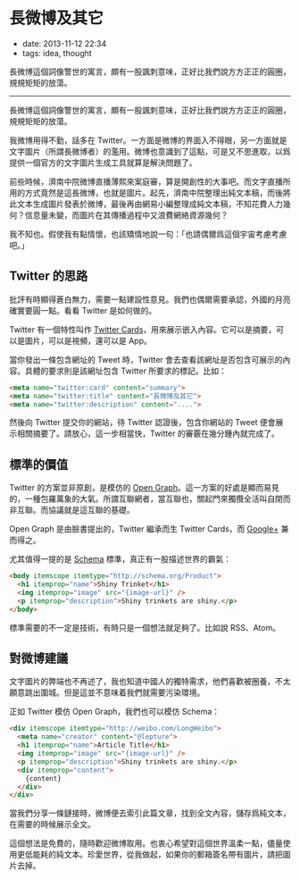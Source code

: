 # 長微博及其它

- date: 2013-11-12 22:34
- tags: idea, thought

長微博這個詞像警世的寓言，頗有一股諷刺意味，正好比我們說方方正正的圓圈，規規矩矩的放蕩。

-----

長微博這個詞像警世的寓言，頗有一股諷刺意味，正好比我們說方方正正的圓圈，規規矩矩的放蕩。

我微博用得不勤，話多在 Twitter。一方面是微博的界面入不得眼，另一方面就是文字圖片（所謂長微博者）的濫用。微博也意識到了這點，可是又不思進取，以爲提供一個官方的文字圖片生成工具就算是解決問題了。

前些時候，濟南中院微博直播薄熙來案庭審，算是開創性的大事吧。而文字直播所用的方式竟然是這長微博，也就是圖片。起先，濟南中院整理出純文本稿，而後將此文本生成圖片發表於微博，最後再由網易小編整理成純文本稿，不知花費人力幾何？信息量未變，而圖片在其傳播過程中又浪費網絡資源幾何？

我不知也。假使我有點情懷，也該矯情地說一句：「也請偶爾爲這個宇宙考慮考慮吧。」

## Twitter 的思路

批評有時顯得蒼白無力，需要一點建設性意見。我們也偶爾需要承認，外國的月亮確實要圓一點。看看 Twitter 是如何做的。

Twitter 有一個特性叫作 [Twitter Cards](https://dev.twitter.com/cards)，用來展示嵌入內容。它可以是摘要，可以是圖片，可以是視頻，還可以是 App。

當你發出一條包含網址的 Tweet 時，Twitter 會去查看該網址是否包含可展示的內容。具體的要求則是該網址包含 Twitter 所要求的標記。比如：

```html
<meta name="twitter:card" content="summary">
<meta name="twitter:title" content="長微博及其它">
<meta name="twitter:description" content="....">
```

然後向 Twitter 提交你的網站，待 Twitter 認證後，包含你網站的 Tweet 便會展示相關摘要了。請放心，這一步相當快，Twitter 的審覈在幾分鍾內就完成了。

## 標準的價值

Twitter 的方案並非原創，是模仿的 [Open Graph](http://ogp.me/)。這一方案的好處是顯而易見的，一種包羅萬象的大氣。所謂互聯網者，當互聯也，關起門來獨攬全活叫自閉而非互聯。而協議就是這互聯的基礎。

Open Graph 是由臉書提出的，Twitter 繼承而生 Twitter Cards，而 [Google+](https://developers.google.com/+/web/snippet/) 兼而得之。

尤其值得一提的是 [Schema](http://schema.org/) 標準，真正有一股描述世界的霸氣：

```html
<body itemscope itemtype="http://schema.org/Product">
  <h1 itemprop="name">Shiny Trinket</h1>
  <img itemprop="image" src="{image-url}" />
  <p itemprop="description">Shiny trinkets are shiny.</p>
</body>
```

標準需要的不一定是技術，有時只是一個想法就足夠了。比如說 RSS、Atom。

## 對微博建議

文字圖片的弊端也不再述了，我也知道中國人的獨特需求，他們喜歡被圈養，不太願意跳出圍城。但是這並不意味着我們就需要污染環境。

正如 Twitter 模仿 Open Graph，我們也可以模仿 Schema：

```html
<div itemscope itemtype="http://weibo.com/LongWeibo">
  <meta name="creator" content="@lepture">
  <h1 itemprop="name">Article Title</h1>
  <img itemprop="image" src="{image-url}" />
  <p itemprop="description">Shiny trinkets are shiny.</p>
  <div itemprop="content">
    {content}
  </div>
</div>
```

當我們分享一條鏈接時，微博便去索引此篇文章，找到全文內容，儲存爲純文本，在需要的時候展示全文。

這個想法是免費的，隨時歡迎微博取用。也衷心希望對這個世界溫柔一點，儘量使用更低能耗的純文本。珍愛世界，從我做起，如果你的郵箱簽名帶有圖片，請把圖片去掉。
